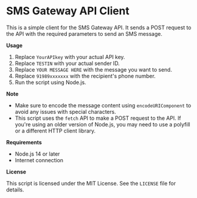 SMS Gateway API Client
=====================

This is a simple client for the SMS Gateway API. It sends a POST request to the API with the required parameters to send an SMS message.

**Usage**

1. Replace `YourAPIkey` with your actual API key.
2. Replace `TESTIN` with your actual sender ID.
3. Replace `YOUR MESSAGE HERE` with the message you want to send.
4. Replace `91989xxxxxxx` with the recipient's phone number.
5. Run the script using Node.js.

**Note**

* Make sure to encode the message content using `encodeURIComponent` to avoid any issues with special characters.
* This script uses the `fetch` API to make a POST request to the API. If you're using an older version of Node.js, you may need to use a polyfill or a different HTTP client library.

**Requirements**

* Node.js 14 or later
* Internet connection

**License**

This script is licensed under the MIT License. See the `LICENSE` file for details.
